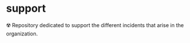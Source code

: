 # support
☢️ Repository dedicated to support the different incidents that arise in the organization.
